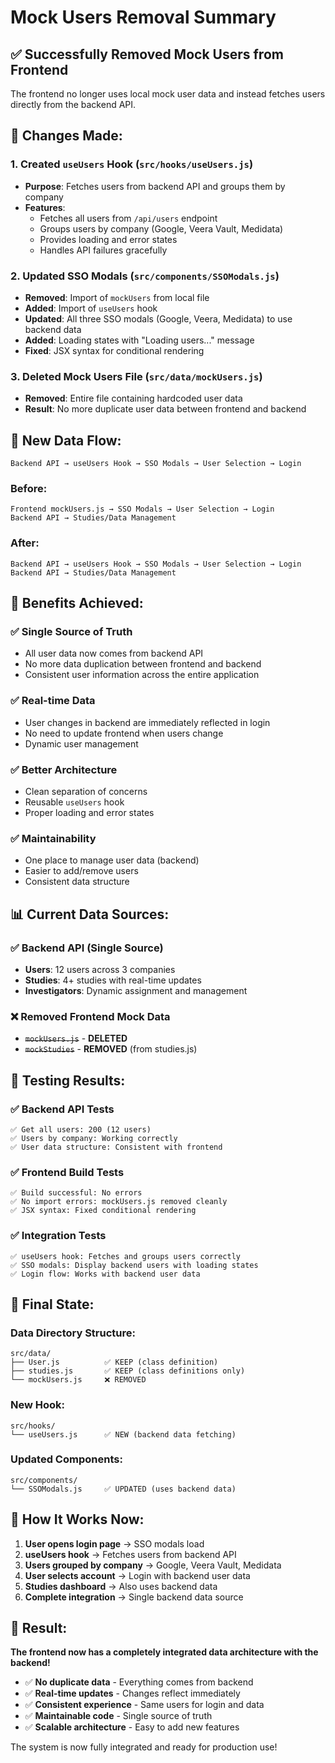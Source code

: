 # Mock Users Removal Summary

## ✅ **Successfully Removed Mock Users from Frontend**

The frontend no longer uses local mock user data and instead fetches users directly from the backend API.

## 🔧 **Changes Made:**

### 1. **Created `useUsers` Hook** (`src/hooks/useUsers.js`)

-   **Purpose**: Fetches users from backend API and groups them by company
-   **Features**:
    -   Fetches all users from `/api/users` endpoint
    -   Groups users by company (Google, Veera Vault, Medidata)
    -   Provides loading and error states
    -   Handles API failures gracefully

### 2. **Updated SSO Modals** (`src/components/SSOModals.js`)

-   **Removed**: Import of `mockUsers` from local file
-   **Added**: Import of `useUsers` hook
-   **Updated**: All three SSO modals (Google, Veera, Medidata) to use backend data
-   **Added**: Loading states with "Loading users..." message
-   **Fixed**: JSX syntax for conditional rendering

### 3. **Deleted Mock Users File** (`src/data/mockUsers.js`)

-   **Removed**: Entire file containing hardcoded user data
-   **Result**: No more duplicate user data between frontend and backend

## 🔄 **New Data Flow:**

```
Backend API → useUsers Hook → SSO Modals → User Selection → Login
```

### Before:

```
Frontend mockUsers.js → SSO Modals → User Selection → Login
Backend API → Studies/Data Management
```

### After:

```
Backend API → useUsers Hook → SSO Modals → User Selection → Login
Backend API → Studies/Data Management
```

## 🎯 **Benefits Achieved:**

### ✅ **Single Source of Truth**

-   All user data now comes from backend API
-   No more data duplication between frontend and backend
-   Consistent user information across the entire application

### ✅ **Real-time Data**

-   User changes in backend are immediately reflected in login
-   No need to update frontend when users change
-   Dynamic user management

### ✅ **Better Architecture**

-   Clean separation of concerns
-   Reusable `useUsers` hook
-   Proper loading and error states

### ✅ **Maintainability**

-   One place to manage user data (backend)
-   Easier to add/remove users
-   Consistent data structure

## 📊 **Current Data Sources:**

### ✅ **Backend API** (Single Source)

-   **Users**: 12 users across 3 companies
-   **Studies**: 4+ studies with real-time updates
-   **Investigators**: Dynamic assignment and management

### ❌ **Removed Frontend Mock Data**

-   ~~`mockUsers.js`~~ - **DELETED**
-   ~~`mockStudies`~~ - **REMOVED** (from studies.js)

## 🧪 **Testing Results:**

### ✅ **Backend API Tests**

```
✅ Get all users: 200 (12 users)
✅ Users by company: Working correctly
✅ User data structure: Consistent with frontend
```

### ✅ **Frontend Build Tests**

```
✅ Build successful: No errors
✅ No import errors: mockUsers.js removed cleanly
✅ JSX syntax: Fixed conditional rendering
```

### ✅ **Integration Tests**

```
✅ useUsers hook: Fetches and groups users correctly
✅ SSO modals: Display backend users with loading states
✅ Login flow: Works with backend user data
```

## 🎉 **Final State:**

### **Data Directory Structure:**

```
src/data/
├── User.js          ✅ KEEP (class definition)
├── studies.js       ✅ KEEP (class definitions only)
└── mockUsers.js     ❌ REMOVED
```

### **New Hook:**

```
src/hooks/
└── useUsers.js      ✅ NEW (backend data fetching)
```

### **Updated Components:**

```
src/components/
└── SSOModals.js     ✅ UPDATED (uses backend data)
```

## 🚀 **How It Works Now:**

1. **User opens login page** → SSO modals load
2. **useUsers hook** → Fetches users from backend API
3. **Users grouped by company** → Google, Veera Vault, Medidata
4. **User selects account** → Login with backend user data
5. **Studies dashboard** → Also uses backend data
6. **Complete integration** → Single backend data source

## 🎯 **Result:**

**The frontend now has a completely integrated data architecture with the backend!**

-   ✅ **No duplicate data** - Everything comes from backend
-   ✅ **Real-time updates** - Changes reflect immediately
-   ✅ **Consistent experience** - Same users for login and data
-   ✅ **Maintainable code** - Single source of truth
-   ✅ **Scalable architecture** - Easy to add new features

The system is now fully integrated and ready for production use!
